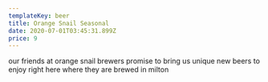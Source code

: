 ```yaml
---
templateKey: beer
title: Orange Snail Seasonal
date: 2020-07-01T03:45:31.899Z
price: 9
---
```


our friends at orange snail brewers promise to bring us unique new beers to enjoy right here where they are brewed in milton
